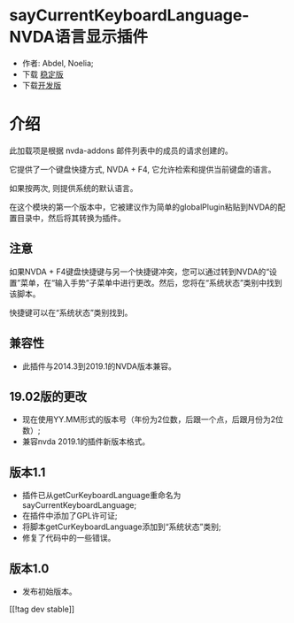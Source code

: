 # sayCurrentKeyboardLanguage-NVDA语言显示插件 #

* 作者: Abdel, Noelia;
* 下载 [稳定版][1]
* 下载[开发版][2]

# 介绍 #

此加载项是根据 nvda-addons 邮件列表中的成员的请求创建的。

它提供了一个键盘快捷方式, NVDA + F4, 它允许检索和提供当前键盘的语言。

如果按两次, 则提供系统的默认语言。

在这个模块的第一个版本中，它被建议作为简单的globalPlugin粘贴到NVDA的配置目录中，然后将其转换为插件。

## 注意 ##

如果NVDA +
F4键盘快捷键与另一个快捷键冲突，您可以通过转到NVDA的“设置”菜单，在“输入手势”子菜单中进行更改。然后，您将在“系统状态”类别中找到该脚本。

快捷键可以在“系统状态”类别找到。

## 兼容性 ##

* 此插件与2014.3到2019.1的NVDA版本兼容。

## 19.02版的更改 ##

* 现在使用YY.MM形式的版本号（年份为2位数，后跟一个点，后跟月份为2位数）;
* 兼容nvda 2019.1的插件新版本格式。

## 版本1.1 ##

* 插件已从getCurKeyboardLanguage重命名为sayCurrentKeyboardLanguage;
* 在插件中添加了GPL许可证;
* 将脚本getCurKeyboardLanguage添加到“系统状态”类别;
* 修复了代码中的一些错误。

## 版本1.0 ##

* 发布初始版本。

[[!tag dev stable]]

[1]: https://addons.nvda-project.org/files/get.php?file=ckbl

[2]: https://addons.nvda-project.org/files/get.php?file=ckbl-dev
